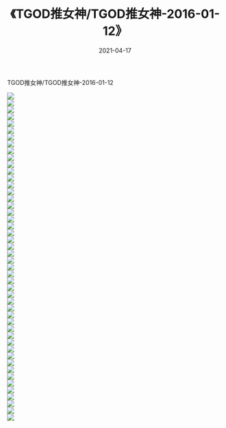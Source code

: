 ﻿---
layout: post
title:  《TGOD推女神/TGOD推女神-2016-01-12》
date:   2021-04-17
img: http://pic.660000.xyz/1:/网络美图/2021/TGOD推女神/TGOD推女神-2016-01-12/000.jpg
categories: [美女, 清纯, 唯美]
---

TGOD推女神/TGOD推女神-2016-01-12

 ![](http://pic.660000.xyz/1:/网络美图/2021/TGOD推女神/TGOD推女神-2016-01-12/001.jpg) <br>![](http://pic.660000.xyz/1:/网络美图/2021/TGOD推女神/TGOD推女神-2016-01-12/002.jpg) <br>![](http://pic.660000.xyz/1:/网络美图/2021/TGOD推女神/TGOD推女神-2016-01-12/003.jpg) <br>![](http://pic.660000.xyz/1:/网络美图/2021/TGOD推女神/TGOD推女神-2016-01-12/004.jpg) <br>![](http://pic.660000.xyz/1:/网络美图/2021/TGOD推女神/TGOD推女神-2016-01-12/005.jpg) <br>![](http://pic.660000.xyz/1:/网络美图/2021/TGOD推女神/TGOD推女神-2016-01-12/006.jpg) <br>![](http://pic.660000.xyz/1:/网络美图/2021/TGOD推女神/TGOD推女神-2016-01-12/007.jpg) <br>![](http://pic.660000.xyz/1:/网络美图/2021/TGOD推女神/TGOD推女神-2016-01-12/008.jpg) <br>![](http://pic.660000.xyz/1:/网络美图/2021/TGOD推女神/TGOD推女神-2016-01-12/009.jpg) <br>![](http://pic.660000.xyz/1:/网络美图/2021/TGOD推女神/TGOD推女神-2016-01-12/010.jpg) <br>![](http://pic.660000.xyz/1:/网络美图/2021/TGOD推女神/TGOD推女神-2016-01-12/011.jpg) <br>![](http://pic.660000.xyz/1:/网络美图/2021/TGOD推女神/TGOD推女神-2016-01-12/012.jpg) <br>![](http://pic.660000.xyz/1:/网络美图/2021/TGOD推女神/TGOD推女神-2016-01-12/013.jpg) <br>![](http://pic.660000.xyz/1:/网络美图/2021/TGOD推女神/TGOD推女神-2016-01-12/014.jpg) <br>![](http://pic.660000.xyz/1:/网络美图/2021/TGOD推女神/TGOD推女神-2016-01-12/015.jpg) <br>![](http://pic.660000.xyz/1:/网络美图/2021/TGOD推女神/TGOD推女神-2016-01-12/016.jpg) <br>![](http://pic.660000.xyz/1:/网络美图/2021/TGOD推女神/TGOD推女神-2016-01-12/017.jpg) <br>![](http://pic.660000.xyz/1:/网络美图/2021/TGOD推女神/TGOD推女神-2016-01-12/018.jpg) <br>![](http://pic.660000.xyz/1:/网络美图/2021/TGOD推女神/TGOD推女神-2016-01-12/019.jpg) <br>![](http://pic.660000.xyz/1:/网络美图/2021/TGOD推女神/TGOD推女神-2016-01-12/020.jpg) <br>![](http://pic.660000.xyz/1:/网络美图/2021/TGOD推女神/TGOD推女神-2016-01-12/021.jpg) <br>![](http://pic.660000.xyz/1:/网络美图/2021/TGOD推女神/TGOD推女神-2016-01-12/022.jpg) <br>![](http://pic.660000.xyz/1:/网络美图/2021/TGOD推女神/TGOD推女神-2016-01-12/023.jpg) <br>![](http://pic.660000.xyz/1:/网络美图/2021/TGOD推女神/TGOD推女神-2016-01-12/024.jpg) <br>![](http://pic.660000.xyz/1:/网络美图/2021/TGOD推女神/TGOD推女神-2016-01-12/025.jpg) <br>![](http://pic.660000.xyz/1:/网络美图/2021/TGOD推女神/TGOD推女神-2016-01-12/026.jpg) <br>![](http://pic.660000.xyz/1:/网络美图/2021/TGOD推女神/TGOD推女神-2016-01-12/027.jpg) <br>![](http://pic.660000.xyz/1:/网络美图/2021/TGOD推女神/TGOD推女神-2016-01-12/028.jpg) <br>![](http://pic.660000.xyz/1:/网络美图/2021/TGOD推女神/TGOD推女神-2016-01-12/029.jpg) <br>![](http://pic.660000.xyz/1:/网络美图/2021/TGOD推女神/TGOD推女神-2016-01-12/030.jpg) <br>![](http://pic.660000.xyz/1:/网络美图/2021/TGOD推女神/TGOD推女神-2016-01-12/031.jpg) <br>![](http://pic.660000.xyz/1:/网络美图/2021/TGOD推女神/TGOD推女神-2016-01-12/032.jpg) <br>![](http://pic.660000.xyz/1:/网络美图/2021/TGOD推女神/TGOD推女神-2016-01-12/033.jpg) <br>![](http://pic.660000.xyz/1:/网络美图/2021/TGOD推女神/TGOD推女神-2016-01-12/034.jpg) <br>![](http://pic.660000.xyz/1:/网络美图/2021/TGOD推女神/TGOD推女神-2016-01-12/035.jpg) <br>![](http://pic.660000.xyz/1:/网络美图/2021/TGOD推女神/TGOD推女神-2016-01-12/036.jpg) <br>![](http://pic.660000.xyz/1:/网络美图/2021/TGOD推女神/TGOD推女神-2016-01-12/037.jpg) <br>![](http://pic.660000.xyz/1:/网络美图/2021/TGOD推女神/TGOD推女神-2016-01-12/038.jpg) <br>![](http://pic.660000.xyz/1:/网络美图/2021/TGOD推女神/TGOD推女神-2016-01-12/039.jpg) <br>![](http://pic.660000.xyz/1:/网络美图/2021/TGOD推女神/TGOD推女神-2016-01-12/040.jpg) <br>![](http://pic.660000.xyz/1:/网络美图/2021/TGOD推女神/TGOD推女神-2016-01-12/041.jpg) <br>![](http://pic.660000.xyz/1:/网络美图/2021/TGOD推女神/TGOD推女神-2016-01-12/042.jpg) <br>![](http://pic.660000.xyz/1:/网络美图/2021/TGOD推女神/TGOD推女神-2016-01-12/043.jpg) <br>![](http://pic.660000.xyz/1:/网络美图/2021/TGOD推女神/TGOD推女神-2016-01-12/044.jpg) <br>![](http://pic.660000.xyz/1:/网络美图/2021/TGOD推女神/TGOD推女神-2016-01-12/045.jpg) <br>![](http://pic.660000.xyz/1:/网络美图/2021/TGOD推女神/TGOD推女神-2016-01-12/046.jpg) <br>![](http://pic.660000.xyz/1:/网络美图/2021/TGOD推女神/TGOD推女神-2016-01-12/047.jpg) <br>![](http://pic.660000.xyz/1:/网络美图/2021/TGOD推女神/TGOD推女神-2016-01-12/048.jpg) <br>